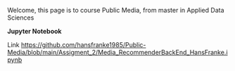 Welcome, this page is to course Public Media, from master in Applied Data Sciences

**Jupyter Notebook**

Link <https://github.com/hansfranke1985/Public-Media/blob/main/Assigment_2/Media_RecommenderBackEnd_HansFranke.ipynb>
